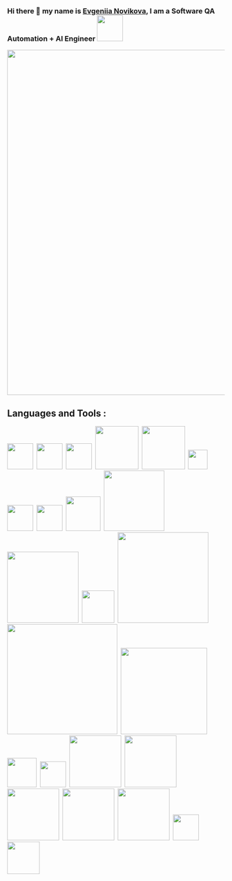 ### Hi there 👋 my name is [Evgeniia Novikova](https://www.linkedin.com/in/novikova-evgeniia/), I am a Software QA Automation + AI Engineer <img src="https://media0.giphy.com/media/v1.Y2lkPTc5MGI3NjExajRteWEzY2cyY3JyY3JrOW03Z29temNhazA4NGlsMXlsbmptMnVzMiZlcD12MV9pbnRlcm5hbF9naWZfYnlfaWQmY3Q9cw/fGmmfwQtCyHvwzhlyj/giphy.gif" width="60">

<img src="https://static.wixstatic.com/media/54c3a8_20a3ad451dd940e3a8388b2fd47c6b57~mv2.gif" width="800">


## Languages and Tools :
<img src="https://upload.wikimedia.org/wikipedia/commons/thumb/c/c3/Python-logo-notext.svg/800px-Python-logo-notext.svg.png" width='60'>&nbsp;
<img src="https://www.lionblogger.com/wp-content/uploads/2017/12/js.jpg" width='60'>&nbsp;
<img src="https://upload.wikimedia.org/wikipedia/commons/thumb/6/61/HTML5_logo_and_wordmark.svg/1024px-HTML5_logo_and_wordmark.svg.png" width='60'>&nbsp;
<img src="https://upload.wikimedia.org/wikipedia/commons/thumb/8/87/Sql_data_base_with_logo.png/800px-Sql_data_base_with_logo.png?20210130181641" width='100'>&nbsp;
<img src="https://res.cloudinary.com/practicaldev/image/fetch/s--FPrfl4il--/c_imagga_scale,f_auto,fl_progressive,h_420,q_auto,w_1000/https://dev-to-uploads.s3.amazonaws.com/uploads/articles/tct5b68y9k8hr4psub0o.png" width='100'>&nbsp;
<img src="https://upload.wikimedia.org/wikipedia/commons/thumb/3/3d/CSS.3.svg/428px-CSS.3.svg.png?20160504153216" width='45'>&nbsp;
<img src="https://cdn-icons-png.flaticon.com/512/136/136443.png" width='60'>&nbsp;
<img src="https://upload.wikimedia.org/wikipedia/commons/thumb/d/d5/Selenium_Logo.png/574px-Selenium_Logo.png?20200511151950" width='60'>&nbsp;
<img src="https://1000logos.net/wp-content/uploads/2021/05/Jira-logo.png" width='80'>&nbsp;
<img src="https://onward.justia.com/wp-content/uploads/2021/08/Website-Metrics-With-Google-Lighthouse.svg" width='140'>&nbsp;
<img src="https://www.testrigtechnologies.com/wp-content/uploads/2021/01/selenium-webdriver-logo-1.png" width='165'>&nbsp;
<img src="https://mms.businesswire.com/media/20230322005274/en/761650/2/postman-logo-vert-2018.jpg" width='75'>&nbsp;
<img src="https://www.shanebart.com/wp-content/uploads/2022/12/5h43h5jh4jh52j3-1-1024x329.jpg" width='210'>&nbsp;
<img src="https://w7.pngwing.com/pngs/361/736/png-transparent-jetbrains-pycharm-button-icon.png" width='255'>&nbsp;
<img src="https://financesonline.com/uploads/2019/08/webstorm-logo1.png" width='200'>&nbsp;
<img src="https://images.crunchbase.com/image/upload/c_lpad,h_170,w_170,f_auto,b_white,q_auto:eco,dpr_1/v1397187704/15bb34bcfe389500a2f7998aefbcac89.png" width='68'>&nbsp;
<img src="https://www.codewars.com/packs/assets/logo-square-red-big.c74ae0e7.png" width='60'>&nbsp;
<img src="https://seekvectorlogo.net/wp-content/uploads/2020/02/sublime-text-vector-logo.png" width='120'>&nbsp;
<img src="https://logos-download.com/wp-content/uploads/2019/07/Notepad_Logo.png" width='120'>&nbsp;
<img src="https://logos-world.net/wp-content/uploads/2020/08/Chrome-Symbol-700x394.png" width='120'>&nbsp;
<img src="https://cdn.icon-icons.com/icons2/2699/PNG/512/apple_safari_logo_icon_170535.png" width='120'>&nbsp;
<img src="https://churchm.ag/wp-content/uploads/2012/02/Firefox.png" width='120'>&nbsp;
<img src="https://i.pinimg.com/originals/e5/29/3e/e5293eb7ebba18cda2aff688ee6a2f60.png" width='60'>&nbsp;
<img src="https://www.xtuos.com/wp-content/uploads/2022/02/Opera-Browser-logo.png" width='75'>&nbsp;

